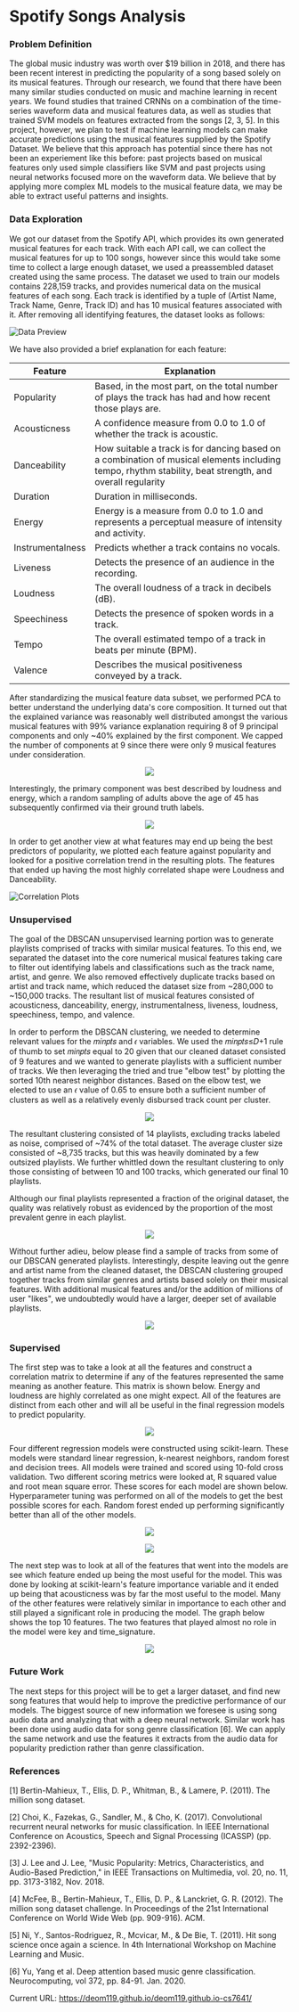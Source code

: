# Spotify Songs Analysis

### Problem Definition

The global music industry was worth over $19 billion in 2018, and there has been recent interest in predicting the popularity of a song based solely on its musical features. Through our research, we found that there have been many similar studies conducted on music and machine learning in recent years. We found studies that trained CRNNs on a combination of the time-series waveform data and musical features data, as well as studies that trained SVM models on features extracted from the songs [2, 3, 5]. In this project, however, we plan to test if machine learning models can make accurate predictions using the musical features supplied by the Spotify Dataset. We believe that this approach has potential since there has not been an experiement like this before: past projects based on musical features only used simple classifiers like SVM and past projects using neural networks focused more on the waveform data. We believe that by applying more complex ML models to the musical feature data, we may be able to extract useful patterns and insights.


### Data Exploration

We got our dataset from the Spotify API, which provides its own generated musical features for each track. With each API call, we can collect the musical features for up to 100 songs, however since this would take some time to collect a large enough dataset, we used a preassembled dataset created using the same process. The dataset we used to train our models contains 228,159 tracks, and provides numerical data on the musical features of each song. Each track is identified by a tuple of (Artist Name, Track Name, Genre, Track ID) and has 10 musical features associated with it. After removing all identifying features, the dataset looks as follows:


![Data Preview](data_head.png)


We have also provided a brief explanation for each feature:


| Feature          | Explanation                                                                                                                                             |
|------------------|---------------------------------------------------------------------------------------------------------------------------------------------------------|
| Popularity       | Based, in the most part, on the total number of plays the track has had and how recent those plays are.                                                 |
| Acousticness     | A confidence measure from 0.0 to 1.0 of whether the track is acoustic.                                                                                  |
| Danceability     | How suitable a track is for dancing based on a combination of musical elements including tempo, rhythm stability, beat strength, and overall regularity |
| Duration         | Duration in milliseconds.                                                                                                                               |
| Energy           | Energy is a measure from 0.0 to 1.0 and represents a perceptual measure of intensity and activity.                                                      |
| Instrumentalness | Predicts whether a track contains no vocals.                                                                                                            |
| Liveness         | Detects the presence of an audience in the recording.                                                                                                   |
| Loudness         | The overall loudness of a track in decibels (dB).                                                                                                       |
| Speechiness      | Detects the presence of spoken words in a track.                                                                                                        |
| Tempo            | The overall estimated tempo of a track in beats per minute (BPM).                                                                                       |
| Valence          | Describes the musical positiveness conveyed by a track.   


After standardizing the musical feature data subset, we performed PCA to better understand the underlying data's core composition. It turned out that the explained variance was reasonably well distributed amongst the various musical features with 99% variance explanation requiring 8 of 9 principal components and only ~40% explained by the first component. We capped the number of components at 9 since there were only 9 musical features under consideration. 

<p align="center"> 
<img src="dbscan_images/musical_feature_pca_explained_variance.png">
</p>

Interestingly, the primary component was best described by loudness and energy, which a random sampling of adults above the age of 45 has subsequently confirmed via their ground truth labels.

<p align="center"> 
<img src="dbscan_images/pca_feature_weights.png">
</p>

In order to get another view at what features may end up being the best predictors of popularity, we plotted each feature against popularity and looked for a positive correlation trend in the resulting plots. The features that ended up having the most highly correlated shape were Loudness and Danceability.

![Correlation Plots](corr_plots.png)


### Unsupervised

The goal of the DBSCAN unsupervised learning portion was to generate playlists comprised of tracks with similar musical features. To this end, we separated the dataset into the core numerical musical features taking care to filter out identifying labels and classifications such as the track name, artist, and genre. We also removed effectively duplicate tracks based on artist and track name, which reduced the dataset size from ~280,000 to ~150,000 tracks. The resultant list of musical features consisted of acousticness, danceability, energy, instrumentalness, liveness, loudness, speechiness, tempo, and valence.

In order to perform the DBSCAN clustering, we needed to determine relevant values for the  𝑚𝑖𝑛𝑝𝑡𝑠  and  𝜖  variables. We used the  𝑚𝑖𝑛𝑝𝑡𝑠≤𝐷+1  rule of thumb to set  𝑚𝑖𝑛𝑝𝑡𝑠  equal to 20 given that our cleaned dataset consisted of 9 features and we wanted to generate playlists with a sufficient number of tracks. We then leveraging the tried and true "elbow test" by plotting the sorted 10th nearest neighbor distances. Based on the elbow test, we elected to use an  𝜖  value of 0.65 to ensure both a sufficient number of clusters as well as a relatively evenly disbursed track count per cluster.

<p align="center"> 
<img src="dbscan_images/knn_distance.png">
</p>

The resultant clustering consisted of 14 playlists, excluding tracks labeled as noise, comprised of ~74% of the total dataset. The average cluster size consisted of ~8,735 tracks, but this was heavily dominated by a few outsized playlists. We further whittled down the resultant clustering to only those consisting of between 10 and 100 tracks, which generated our final 10 playlists.

Although our final playlists represented a fraction of the original dataset, the quality was relatively robust as evidenced by the proportion of the most prevalent genre in each playlist.

<p align="center"> 
<img src="dbscan_images/genre_distribution.png">
</p>

Without further adieu, below please find a sample of tracks from some of our DBSCAN generated playlists. Interestingly, despite leaving out the genre and artist name from the cleaned dataset, the DBSCAN clustering grouped together tracks from similar genres and artists based solely on their musical features. With additional musical features and/or the addition of millions of user "likes", we undoubtedly would have a larger, deeper set of available playlists.

<p align="center"> 
<img src="dbscan_images/playlists.PNG">
</p>

### Supervised

The first step was to take a look at all the features and construct a correlation matrix
to determine if any of the features represented the same meaning as another feature. This matrix is shown below. Energy and loudness are highly correlated as one might expect. All of the features are distinct from each other and will all be useful in the final regression models to predict popularity.

<p align="center"> 
<img src="images/correlation_matrix.PNG">
</p>

Four different regression models were constructed using scikit-learn. These models were 
standard linear regression, k-nearest neighbors, random forest and decision trees. All models were trained and scored using 10-fold cross validation. Two different scoring metrics were looked at, R squared value and root mean square error. These scores for each model are shown below. Hyperparameter tuning was performed on all of the models to get the best possible scores for each. Random forest ended up performing significantly better than all of the other models. 

<p align="center"> 
<img src="images/r2_bar_plot.png">
</p>

<p align="center"> 
<img src="images/rmse_bar_plot.png">
</p>

The next step was to look at all of the features that went into the models are see which feature ended up being the most useful for the model. This was done by looking at scikit-learn's feature importance variable and it ended up being that acousticness was by far the most useful to the model. Many of the other features were relatively similar in importance to each other and still played a significant role in producing the model. The graph below shows the top 10 features. The two features that played almost no role in the model were key and time_signature. 

<p align="center"> 
<img src="images/feature_importances_random_forest.png">
</p>

### Future Work

The next steps for this project will be to get a larger dataset, and find new song features that would help to improve the predictive performance of our models. The biggest source of new information we foresee is using song audio data and analyzing that with a deep neural network. Similar work has been done using audio data for song genre classification [6]. We can apply the same network and use the features it extracts from the audio data for popularity prediction rather than genre classification. 


### References

[1] Bertin-Mahieux, T., Ellis, D. P., Whitman, B., & Lamere, P. (2011). The million song dataset.

[2] Choi, K., Fazekas, G., Sandler, M., & Cho, K. (2017). Convolutional recurrent neural
networks for music classification. In IEEE International Conference on Acoustics,
Speech and Signal Processing (ICASSP) (pp. 2392-2396).

[3] J. Lee and J. Lee, "Music Popularity: Metrics, Characteristics, and Audio-Based Prediction," in IEEE Transactions on Multimedia, vol. 20, no. 11, pp. 3173-3182, Nov. 2018.

[4] McFee, B., Bertin-Mahieux, T., Ellis, D. P., & Lanckriet, G. R. (2012). The million song dataset challenge. In Proceedings of the 21st International Conference on World Wide 
Web (pp. 909-916). ACM.

[5] Ni, Y., Santos-Rodriguez, R., Mcvicar, M., & De Bie, T. (2011). Hit song science 
once again a science. In 4th International Workshop on Machine Learning and Music.

[6] Yu, Yang et al. Deep attention based music genre classification. Neurocomputing, vol 372, pp. 84-91.  Jan. 2020.


Current URL: https://deom119.github.io/deom119.github.io-cs7641/
